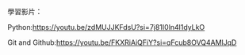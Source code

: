 學習影片：

Python:https://youtu.be/zdMUJJKFdsU?si=7j81I0ln4l1dyLkO

Git and Github:https://youtu.be/FKXRiAiQFiY?si=qFcub8OVQ4AMlJqD

